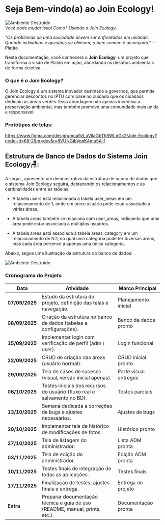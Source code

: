 # Seja Bem-vindo(a) ao Join Ecology!

![Ambiente Destruído](https://github.com/evillynnaiana/joinecology/blob/32feb815e727dfb6321b3d4a2e2f3527ee922fe3/meio_ambiente.jpg)  
*Você pode mudar isso! Como? Usando o Join Ecology.*

*"Os problemas de uma sociedade devem ser enfrentados em unidade. Quando indivíduos e questões se alinham, o bem comum é alcançado."* — Platão

Nesta documentação, você conhecerá o **Join Ecology**, um projeto que transforma a visão de Platão em ação, abordando os desafios ambientais de forma coletiva.

### O que é o Join Ecology?

O Join Ecology é um sistema inovador destinado a governos, que permite gerenciar descontos no IPTU com base no cuidado que os cidadãos dedicam às áreas verdes. Essa abordagem não apenas incentiva a preservação ambiental, mas também promove uma comunidade mais unida e responsável.

### Protótipos de telas:
https://www.figma.com/design/mca9zLuVilaGbTh8WLbGk2/Join-Ecology?node-id=68-2&m=dev&t=8VUNGjbVopK4mu5A-1


## Estrutura de Banco de Dados do Sistema Join Ecology🪑:

A seguir, apresento um demonstrativo da estrutura de banco de dados que o sistema Join Ecology seguirá, destacando os relacionamentos e as cardinalidades entre as tabelas:

* A tabela users está relacionada à tabela user_areas em um relacionamento de 1, onde um único usuário pode estar associado a várias áreas.

* A tabela areas também se relaciona com user_areas, indicando que uma área pode estar associada a múltiplos usuários.

* A tabela areas está associada à tabela areas_category em um relacionamento de N:1, no qual uma categoria pode ter diversas áreas, mas cada área pertence a apenas uma única categoria.

Abaixo, segue uma ilustração da estrutura do banco de dados:

![Ambiente Destruído](https://github.com/evillynnaiana/joinecology/blob/148cc3e9f3f7095f47ee8c68e426d1e6a69cd9df/estrutura_banco_dados.png)  

### Cronograma do Projeto

| Data       | Atividade                                                                 | Marco Principal |
|------------|----------------------------------------------------------------------------|-----------------|
| **07/09/2025** | Estudo da estrutura do projeto, definição das telas e navegação.          | Planejamento inicial |
| **08/09/2025** | Criação da estrutura no banco de dados (tabelas e configurações).         | Banco de dados pronto |
| **15/09/2025** | Implementar login com verificação de perfil (adm / user).                 | Login funcional |
| **22/09/2025** | CRUD de criação das áreas (usuário normal).                              | CRUD inicial pronto |
| **29/09/2025** | Tela de cases de sucesso (visual, versão inicial apenas).                 | Parte visual entregue |
| **06/10/2025** | Testes iniciais dos recursos do usuário (fluxo real e salvamento no BD).  | Testes parciais |
| **13/10/2025** | Semana dedicada a correções de bugs e ajustes necessários.                | Ajustes de bugs |
| **20/10/2025** | Implementar tela de histórico de modificações de fotos.                   | Histórico pronto |
| **27/10/2025** | Tela de listagem do administrador.                                       |  Lista ADM pronta |
| **03/11/2025** | Tela de edição do administrador.                                         |  Edição ADM pronta |
| **10/11/2025** | Testes finais de integração de todas as aplicações.                      |  Testes finais |
| **17/11/2025** | Finalização de testes, ajustes finais e entrega.                         |  Entrega do projeto |
| **Extra**   | Preparar documentação técnica e guia de uso (README, manual, prints, etc.). |  Documentação pronta |
